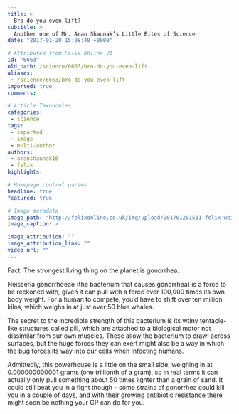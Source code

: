 ```yaml
---
title: >
  Bro do you even lift?
subtitle: >
  Another one of Mr. Aran Shaunak’s Little Bites of Science
date: "2017-01-20 15:08:49 +0000"

# Attributes from Felix Online V1
id: "6663"
old_path: /science/6663/bro-do-you-even-lift
aliases:
 - /science/6663/bro-do-you-even-lift
imported: true
comments:

# Article Taxonomies
categories:
 - science
tags:
 - imported
 - image
 - multi-author
authors:
 - aranshaunak16
 - felix
highlights:

# Homepage control params
headline: true
featured: true

# Image metadata
image_path: "http://felixonline.co.uk/img/upload/201701201511-felix-weightlifting-1872377_1920.png"
image_caption: >

image_attribution: ""
image_attribution_link: ""
video_url: ""
---
```


Fact: The strongest living thing on the planet is gonorrhea.

Neisseria gonorrhoeae (the bacterium that causes gonorrhea) is a force to be reckoned with, given it can pull with a force over 100,000 times its own body weight. For a human to compete, you’d have to shift over ten million kilos, which weighs in at just over 50 blue whales.

The secret to the incredible strength of this bacterium is its wtiny  tentacle-like structures called pili, which are attached to a biological motor not dissimilar from our own muscles. These allow the bacterium to crawl across surfaces, but the huge forces they can exert might also be a way in which the bug forces its way into our cells when infecting humans.

Admittedly, this powerhouse is a little on the small side, weighing in at 0.000000000001 grams (one trillionth of a gram), so in real terms it can actually only pull something about 50 times lighter than a grain of sand. It could still beat you in a fight though – some strains of gonorrhea could kill you in a couple of days, and with their growing antibiotic resistance there might soon be nothing your GP can do for you.
